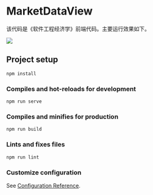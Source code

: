 # MarketDataView

该代码是《软件工程经济学》前端代码。主要运行效果如下。

<img src="https://i.postimg.cc/Fsywf73Q/c36c32789ece52348033fd47250408a1.png" />

## Project setup
```
npm install
```

### Compiles and hot-reloads for development
```
npm run serve
```

### Compiles and minifies for production
```
npm run build
```

### Lints and fixes files
```
npm run lint
```

### Customize configuration
See [Configuration Reference](https://cli.vuejs.org/config/).
